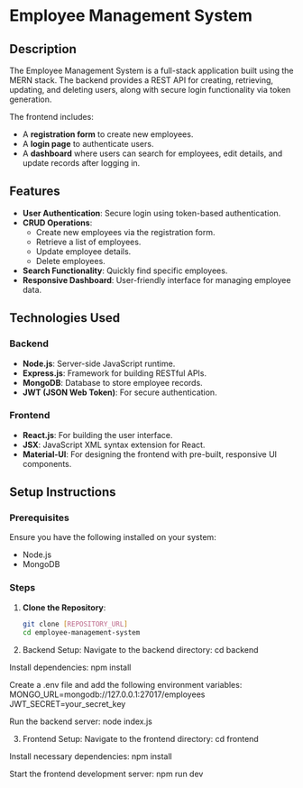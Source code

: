 # Employee Management System  

## Description  
The Employee Management System is a full-stack application built using the MERN stack. The backend provides a REST API for creating, retrieving, updating, and deleting users, along with secure login functionality via token generation.  

The frontend includes:  
- A **registration form** to create new employees.  
- A **login page** to authenticate users.  
- A **dashboard** where users can search for employees, edit details, and update records after logging in.  

## Features  
- **User Authentication**: Secure login using token-based authentication.  
- **CRUD Operations**:  
  - Create new employees via the registration form.  
  - Retrieve a list of employees.  
  - Update employee details.  
  - Delete employees.  
- **Search Functionality**: Quickly find specific employees.  
- **Responsive Dashboard**: User-friendly interface for managing employee data.  

## Technologies Used  
### Backend  
- **Node.js**: Server-side JavaScript runtime.  
- **Express.js**: Framework for building RESTful APIs.  
- **MongoDB**: Database to store employee records.  
- **JWT (JSON Web Token)**: For secure authentication.  

### Frontend  
- **React.js**: For building the user interface.  
- **JSX**: JavaScript XML syntax extension for React.  
- **Material-UI**: For designing the frontend with pre-built, responsive UI components.  

## Setup Instructions  
### Prerequisites  
Ensure you have the following installed on your system:  
- Node.js  
- MongoDB  

### Steps  
1. **Clone the Repository**:  
   ```bash
   git clone [REPOSITORY_URL]
   cd employee-management-system


2. Backend Setup:
 Navigate to the backend directory:
      cd backend

 Install dependencies:
      npm install

 Create a .env file and add the following environment variables:
       MONGO_URL=mongodb://127.0.0.1:27017/employees
       JWT_SECRET=your_secret_key

 Run the backend server:
       node index.js

3. Frontend Setup:
Navigate to the frontend directory:
cd frontend

 Install necessary dependencies:
       npm install

 Start the frontend development server:
       npm run dev

       


